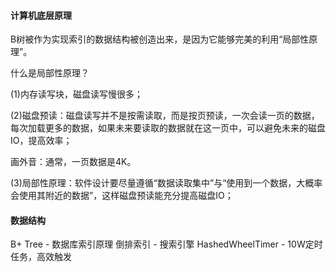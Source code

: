 #### 计算机底层原理
B树被作为实现索引的数据结构被创造出来，是因为它能够完美的利用“局部性原理”。

什么是局部性原理？

(1)内存读写块，磁盘读写慢很多；

(2)磁盘预读：磁盘读写并不是按需读取，而是按页预读，一次会读一页的数据，每次加载更多的数据，如果未来要读取的数据就在这一页中，可以避免未来的磁盘IO，提高效率；

画外音：通常，一页数据是4K。

(3)局部性原理：软件设计要尽量遵循“数据读取集中”与“使用到一个数据，大概率会使用其附近的数据”，这样磁盘预读能充分提高磁盘IO；

#### 数据结构
B+ Tree - 数据库索引原理
倒排索引 - 搜索引擎
HashedWheelTimer - 10W定时任务，高效触发
